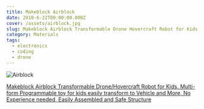 ```yaml
---
title: Makeblock Airblock 
date: 2018-6-22T00:00:00.000Z
cover: /assets/airblock.jpg
slug: Makeblock Airblock Transformable Drone Hovercraft Robot for Kids
category: Materials
tags:
  - electronics
  - coding
  - drone
---
```


![Airblock](/assets/airblock.jpg)




[Makeblock Airblock Transformable Drone/Hovercraft Robot for Kids. Multi-form Programmable toy for kids easily transform to Vehicle and More, No Experience needed, Easily Assembled and Safe Structure](https://www.amazon.co.uk/Makeblock-Transformable-Hovercraft-Multi-form-Programmable/dp/B0719JLFHW)